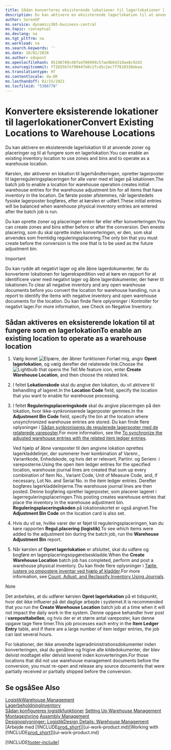 ```yaml
---
title: Sådan konverteres eksisterende lokationer til lagerlokationer | Microsoft Docs
description: Du kan aktivere en eksisterende lagerlokation til at anvende zoner og placeringer og til at fungere som en lagerlokation.
author: SorenGP
ms.service: dynamics365-business-central
ms.topic: conceptual
ms.devlang: na
ms.tgt_pltfrm: na
ms.workload: na
ms.search.keywords: ''
ms.date: 10/01/2020
ms.author: edupont
ms.openlocfilehash: 95198789cd0fa4f00999c57ae9b6431dae8c9243
ms.sourcegitcommit: ff2b55b7e790447e0c1fcd5c2ec7f7610338ebaa
ms.translationtype: HT
ms.contentlocale: da-DK
ms.lasthandoff: 02/15/2021
ms.locfileid: "5386770"
---
```

# <a name="convert-existing-locations-to-warehouse-locations"></a><span data-ttu-id="a2545-103">Konvertere eksisterende lokationer til lagerlokationer</span><span class="sxs-lookup"><span data-stu-id="a2545-103">Convert Existing Locations to Warehouse Locations</span></span>
<span data-ttu-id="a2545-104">Du kan aktivere en eksisterende lagerlokation til at anvende zoner og placeringer og til at fungere som en lagerlokation.</span><span class="sxs-lookup"><span data-stu-id="a2545-104">You can enable an existing inventory location to use zones and bins and to operate as a warehouse location.</span></span>  

<span data-ttu-id="a2545-105">Kørslen, der aktiverer en lokation til lagerhåndteringen, opretter lagerposter til lagerreguleringsplaceringen for alle varer med et lager på lokationen.</span><span class="sxs-lookup"><span data-stu-id="a2545-105">The batch job to enable a location for warehouse operation creates initial warehouse entries for the warehouse adjustment bin for all items that have inventory in the location.</span></span> <span data-ttu-id="a2545-106">De første poster afstemmes, når lagerstedets fysiske lagerposter bogføres, efter at kørslen er udført.</span><span class="sxs-lookup"><span data-stu-id="a2545-106">These initial entries will be balanced when warehouse physical inventory entries are entered after the batch job is run.</span></span>  

<span data-ttu-id="a2545-107">Du kan oprette zoner og placeringer enten før eller efter konverteringen.</span><span class="sxs-lookup"><span data-stu-id="a2545-107">You can create zones and bins either before or after the conversion.</span></span> <span data-ttu-id="a2545-108">Den eneste placering, som du skal oprette inden konverteringen, er den, som skal anvendes som fremtidig reguleringsplacering.</span><span class="sxs-lookup"><span data-stu-id="a2545-108">The only bin that you must create before the conversion is the one that is to be used as the future adjustment bin.</span></span>  

> [!IMPORTANT]  
>  <span data-ttu-id="a2545-109">Du kan rydde alt negativt lager og alle åbne lagerdokumenter, før du konverterer lokationen for lagerekspedition ved at køre en rapport for at identificere varer med negativt lager og åbne lagerdokumenter, der hører til lokationen.</span><span class="sxs-lookup"><span data-stu-id="a2545-109">To clear all negative inventory and any open warehouse documents before you convert the location for warehouse handling, run a report to identify the items with negative inventory and open warehouse documents for the location.</span></span> <span data-ttu-id="a2545-110">Du kan finde flere oplysninger i Kontroller for negativt lager.</span><span class="sxs-lookup"><span data-stu-id="a2545-110">For more information, see Check on Negative Inventory.</span></span>  

## <a name="to-enable-an-existing-location-to-operate-as-a-warehouse-location"></a><span data-ttu-id="a2545-111">Sådan aktiveres en eksisterende lokation til at fungere som en lagerlokation</span><span class="sxs-lookup"><span data-stu-id="a2545-111">To enable an existing location to operate as a warehouse location</span></span>  
1.  <span data-ttu-id="a2545-112">Vælg ikonet ![Elpære, der åbner funktionen Fortæl mig](media/ui-search/search_small.png "Fortæl mig, hvad du vil foretage dig"), angiv **Opret lagerlokation**, og vælg derefter det relaterede link.</span><span class="sxs-lookup"><span data-stu-id="a2545-112">Choose the ![Lightbulb that opens the Tell Me feature](media/ui-search/search_small.png "Tell me what you want to do") icon, enter **Create Warehouse Location**, and then choose the related link.</span></span>  
2.  <span data-ttu-id="a2545-113">I feltet **Lokationskode** skal du angive den lokation, du vil aktivere til behandling af lageret.</span><span class="sxs-lookup"><span data-stu-id="a2545-113">In the **Location Code** field, specify the location that you want to enable for warehouse processing.</span></span>  
3.  <span data-ttu-id="a2545-114">I feltet **Reguleringsplaceringskode** skal du angive placeringen på den lokation, hvor ikke-synkroniserede lagerposter gemmes.</span><span class="sxs-lookup"><span data-stu-id="a2545-114">In the **Adjustment Bin Code** field, specify the bin at the location where unsynchronized warehouse entries are stored.</span></span> <span data-ttu-id="a2545-115">Du kan finde flere oplysninger i [Sådan synkroniseres de regulerede lagerposter med de relaterede vareposter](inventory-how-count-adjust-reclassify.md#to-synchronize-the-adjusted-warehouse-entries-with-the-related-item-ledger-entries).</span><span class="sxs-lookup"><span data-stu-id="a2545-115">For more information, see the [To synchronize the adjusted warehouse entries with the related item ledger entries](inventory-how-count-adjust-reclassify.md#to-synchronize-the-adjusted-warehouse-entries-with-the-related-item-ledger-entries).</span></span>  

    <span data-ttu-id="a2545-116">Ved hjælp af åbne vareposter til den angivne lokation oprettes lagerkladdelinjer, der summerer hver kombination af Varenr., Variantkode, Enhedskode, og hvis det er relevant, Partinr. og Serienr. i vareposterne.</span><span class="sxs-lookup"><span data-stu-id="a2545-116">Using the open item ledger entries for the specified location, warehouse journal lines are created that sum up every combination of Item No., Variant Code, Unit of Measure Code, and, if necessary, Lot No. and Serial No. in the item ledger entries.</span></span> <span data-ttu-id="a2545-117">Derefter bogføres lagerkladdelinjerne.</span><span class="sxs-lookup"><span data-stu-id="a2545-117">The warehouse journal lines are then posted.</span></span> <span data-ttu-id="a2545-118">Denne bogføring opretter lagerposter, som placerer lageret i lagerreguleringsplaceringen.</span><span class="sxs-lookup"><span data-stu-id="a2545-118">This posting creates warehouse entries that place the inventory in the warehouse adjustment bin.</span></span> <span data-ttu-id="a2545-119">**Reguleringsplaceringskoden** på lokationskortet er også angivet.</span><span class="sxs-lookup"><span data-stu-id="a2545-119">The **Adjustment Bin Code** on the location card is also set.</span></span>  

4.  <span data-ttu-id="a2545-120">Hvis du vil se, hvilke varer der er føjet til reguleringsplaceringen, kan du køre rapporten **Regul.placering (logistik)**.</span><span class="sxs-lookup"><span data-stu-id="a2545-120">To see which items were added to the adjustment bin during the batch job, run the **Warehouse Adjustment Bin** report.</span></span>  
5.  <span data-ttu-id="a2545-121">Når kørslen af **Opret lagerlokation** er afsluttet, skal du udføre og bogføre en lagerplaceringsopgørelseskladde.</span><span class="sxs-lookup"><span data-stu-id="a2545-121">When the **Create Warehouse Location** batch job has completed, perform and post a warehouse physical inventory.</span></span> <span data-ttu-id="a2545-122">Du kan finde flere oplysninger i [Tælle, justere og ompostere inventar ved hjælp af kladder](inventory-how-count-adjust-reclassify.md).</span><span class="sxs-lookup"><span data-stu-id="a2545-122">For more information, see [Count, Adjust, and Reclassify Inventory Using Journals](inventory-how-count-adjust-reclassify.md).</span></span>  

> [!NOTE]  
>  <span data-ttu-id="a2545-123">Det anbefales, at du udfører kørslen **Opret lagerlokation** på et tidspunkt, hvor det ikke influerer på det daglige arbejde i systemet.</span><span class="sxs-lookup"><span data-stu-id="a2545-123">It is recommended that you run the **Create Warehouse Location** batch job at a time when it will not impact the daily work in the system.</span></span> <span data-ttu-id="a2545-124">Denne opgave behandler hver post i **vareposttabellen**, og hvis der er et større antal vareposter, kan denne opgave tage flere timer.</span><span class="sxs-lookup"><span data-stu-id="a2545-124">This job processes each entry in the **Item Ledger Entry** table, and if there are a large number of item ledger entries, the job can last several hours.</span></span>  

 <span data-ttu-id="a2545-125">For lokationer, der ikke anvendte lageradministrationsdokumenter inden konverteringen, skal du genåbne og frigive alle kildedokumenter, der blev delvist modtaget eller delvist leveret inden konverteringen.</span><span class="sxs-lookup"><span data-stu-id="a2545-125">For those locations that did not use warehouse management documents before the conversion, you must re-open and release any source documents that were partially received or partially shipped before the conversion.</span></span>  

## <a name="see-also"></a><span data-ttu-id="a2545-126">Se også</span><span class="sxs-lookup"><span data-stu-id="a2545-126">See Also</span></span>  
[<span data-ttu-id="a2545-127">Logistik</span><span class="sxs-lookup"><span data-stu-id="a2545-127">Warehouse Management</span></span>](warehouse-manage-warehouse.md)  
[<span data-ttu-id="a2545-128">Lagerbeholdning</span><span class="sxs-lookup"><span data-stu-id="a2545-128">Inventory</span></span>](inventory-manage-inventory.md)  
<span data-ttu-id="a2545-129">[Sådan konfigureres logistikfunktioner](warehouse-setup-warehouse.md)   </span><span class="sxs-lookup"><span data-stu-id="a2545-129">[Setting Up Warehouse Management](warehouse-setup-warehouse.md)   </span></span>  
<span data-ttu-id="a2545-130">[Montagestyring](assembly-assemble-items.md)  </span><span class="sxs-lookup"><span data-stu-id="a2545-130">[Assembly Management](assembly-assemble-items.md)  </span></span>  
[<span data-ttu-id="a2545-131">Designoplysninger: Logistik</span><span class="sxs-lookup"><span data-stu-id="a2545-131">Design Details: Warehouse Management</span></span>](design-details-warehouse-management.md)  
<span data-ttu-id="a2545-132">[Arbejde med [!INCLUDE[prod_short](includes/prod_short.md)]](ui-work-product.md)</span><span class="sxs-lookup"><span data-stu-id="a2545-132">[Working with [!INCLUDE[prod_short](includes/prod_short.md)]](ui-work-product.md)</span></span>


[!INCLUDE[footer-include](includes/footer-banner.md)]